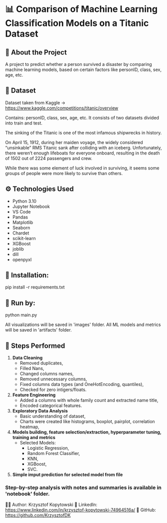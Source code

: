 # 📊 Comparison of Machine Learning Classification Models on a Titanic Dataset

## 🧠 About the Project
A project to predict whether a person survived a disaster by comparing machine learning models, based on certain factors like personID, class, sex, age, etc.

## 📁 Dataset
Dataset taken from Kaggle -> https://www.kaggle.com/competitions/titanic/overview

Contains: personID, class, sex, age, etc.
It consists of two datasets divided into train and test.

The sinking of the Titanic is one of the most infamous shipwrecks in history.

On April 15, 1912, during her maiden voyage, the widely considered “unsinkable” RMS Titanic sank after colliding with an iceberg. Unfortunately, there weren’t enough lifeboats for everyone onboard, resulting in the death of 1502 out of 2224 passengers and crew.

While there was some element of luck involved in surviving, it seems some groups of people were more likely to survive than others.

## ⚙️ Technologies Used
- Python 3.10
- Jupyter Notebook
- VS Code
- Pandas
- Matplotlib
- Seaborn
- Chardet
- scikit-learn
- XGBoost
- joblib
- dill
- openpyxl

## 🔧 Installation:
pip install -r requirements.txt
## 🔧 Run by:
python main.py

All visualizations will be saved in 'images' folder.
All ML models and metrics will be saved in 'artifacts' folder.

## 🧪 Steps Performed
1. **Data Cleaning**
   - Removed duplicates,
   - Filled Nans,
   - Changed columns names,
   - Removed unnecessary columns,
   - Fixed columns data types (and OneHotEncoding, quantiles),
   - Checked for zero intigers/floats.
2. **Feature Engineering**
   - Added a columns with whole family count and extracted name title,
   - Encoded categorical features.
3. **Exploratory Data Analysis**
   - Basic understanding of dataset,
   - Charts were created like histograms, boxplot, pairplot, correlation heatmap,
4. **Models building, feature selection/extraction, hyperparameter tuning, training and metrics**
   - Selected Models:
      + Logistic Regression,
      + Random Forest Classifier,
      + KNN,
      + XGBoost,
      + SVC.
5. **Simple imput prediction for selected model from file**

### Step-by-step analysis with notes and summaries is available in 'notebook' folder.

🧑‍💼 Author: Krzysztof Kopytowski
📎 LinkedIn: https://www.linkedin.com/in/krzysztof-kopytowski-74964516a/
📎 GitHub: https://github.com/KrzysztofDK